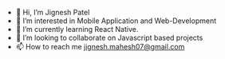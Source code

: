 - 👋 Hi, I’m Jignesh Patel
- 👀 I’m interested in Mobile Application and Web-Development
- 🌱 I’m currently learning React Native.
- 💞️ I’m looking to collaborate on Javascript based projects
- 📫 How to reach me jignesh.mahesh07@gmail.com

<!---
jignesh1993/jignesh1993 is a ✨ special ✨ repository because its `README.md` (this file) appears on your GitHub profile.
You can click the Preview link to take a look at your changes.
--->
